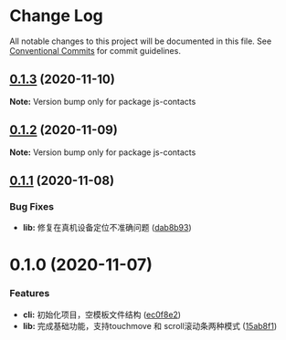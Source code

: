 # Change Log

All notable changes to this project will be documented in this file.
See [Conventional Commits](https://conventionalcommits.org) for commit guidelines.

## [0.1.3](https://github.com/lljj-x/polyfill/compare/v0.1.2...v0.1.3) (2020-11-10)

**Note:** Version bump only for package js-contacts





## [0.1.2](https://github.com/lljj-x/polyfill/compare/v0.1.1...v0.1.2) (2020-11-09)

**Note:** Version bump only for package js-contacts





## [0.1.1](https://github.com/lljj-x/polyfill/compare/v0.1.0...v0.1.1) (2020-11-08)


### Bug Fixes

* **lib:** 修复在真机设备定位不准确问题 ([dab8b93](https://github.com/lljj-x/polyfill/commit/dab8b93871763e52d9e7092204f01e9787e91067))





# 0.1.0 (2020-11-07)


### Features

* **cli:** 初始化项目，空模板文件结构 ([ec0f8e2](https://github.com/lljj-x/polyfill/commit/ec0f8e27a348ff98224dd6c2b79d575337c3d7d3))
* **lib:** 完成基础功能，支持touchmove 和 scroll滚动条两种模式 ([15ab8f1](https://github.com/lljj-x/polyfill/commit/15ab8f1c2de81b9aa5e4f920755d06719c75d8d6))
